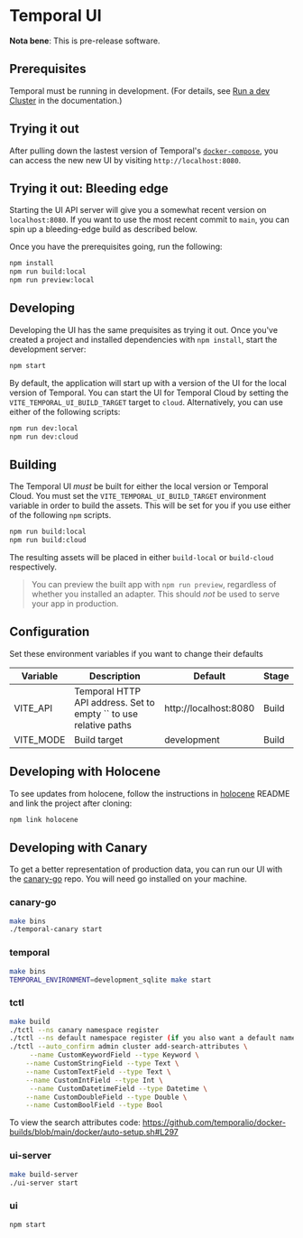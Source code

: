 # Temporal UI

**Nota bene**: This is pre-release software.

## Prerequisites

Temporal must be running in development. (For details, see [Run a dev Cluster](https://docs.temporal.io/application-development-guide#run-a-dev-cluster) in the documentation.)

## Trying it out

After pulling down the lastest version of Temporal's [`docker-compose`](https://github.com/temporalio/docker-compose), you can access the new new UI by visiting `http://localhost:8080`.

## Trying it out: Bleeding edge

Starting the UI API server will give you a somewhat recent version on `localhost:8080`. If you want to use the most recent commit to `main`, you can spin up a bleeding-edge build as described below.

Once you have the prerequisites going, run the following:

```bash
npm install
npm run build:local
npm run preview:local
```

## Developing

Developing the UI has the same prequisites as trying it out. Once you've created a project and installed dependencies with `npm install`, start the development server:

```bash
npm start
```

By default, the application will start up with a version of the UI for the local version of Temporal. You can start the UI for Temporal Cloud by setting the `VITE_TEMPORAL_UI_BUILD_TARGET` target to `cloud`. Alternatively, you can use either of the following scripts:

```bash
npm run dev:local
npm run dev:cloud
```

## Building

The Temporal UI _must_ be built for either the local version or Temporal Cloud. You must set the `VITE_TEMPORAL_UI_BUILD_TARGET` environment variable in order to build the assets. This will be set for you if you use either of the following `npm` scripts.

```bash
npm run build:local
npm run build:cloud
```

The resulting assets will be placed in either `build-local` or `build-cloud` respectively.

> You can preview the built app with `npm run preview`, regardless of whether you installed an adapter. This should _not_ be used to serve your app in production.

## Configuration

Set these environment variables if you want to change their defaults

| Variable  | Description                                                      | Default               | Stage |
| --------- | ---------------------------------------------------------------- | --------------------- | ----- |
| VITE_API  | Temporal HTTP API address. Set to empty `` to use relative paths | http://localhost:8080 | Build |
| VITE_MODE | Build target                                                     | development           | Build |

## Developing with Holocene

To see updates from holocene, follow the instructions in [holocene](https://github.com/temporalio/holocene) README and link the project after cloning:

```bash
npm link holocene
```

## Developing with Canary

To get a better representation of production data, you can run our UI with the [canary-go](https://github.com/temporalio/canary-go) repo. You will need go installed on your machine.

### canary-go

```bash
make bins
./temporal-canary start
```

### temporal

```bash
make bins
TEMPORAL_ENVIRONMENT=development_sqlite make start
```

### tctl

```bash
make build
./tctl --ns canary namespace register
./tctl --ns default namespace register (if you also want a default namespace)
./tctl --auto_confirm admin cluster add-search-attributes \
	 --name CustomKeywordField --type Keyword \
	--name CustomStringField --type Text \
	--name CustomTextField --type Text \
	--name CustomIntField --type Int \
	 --name CustomDatetimeField --type Datetime \
	--name CustomDoubleField --type Double \
	--name CustomBoolField --type Bool
```

To view the search attributes code:
https://github.com/temporalio/docker-builds/blob/main/docker/auto-setup.sh#L297

### ui-server

```bash
make build-server
./ui-server start
```

### ui

```bash
npm start
```
